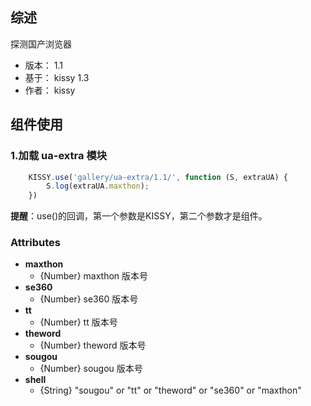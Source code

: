 ﻿## 综述

探测国产浏览器

* 版本： 1.1
* 基于： kissy 1.3
* 作者： kissy


## 组件使用


### 1.加载 ua-extra 模块

```javascript
    KISSY.use('gallery/ua-extra/1.1/', function (S, extraUA) {
    	S.log(extraUA.maxthon);    
    })
```
**提醒**：use()的回调，第一个参数是KISSY，第二个参数才是组件。


### Attributes
- **maxthon** 
  + {Number} maxthon 版本号
- **se360** 
  + {Number} se360 版本号
- **tt** 
  + {Number} tt 版本号
- **theword** 
  + {Number} theword 版本号    
- **sougou** 
  + {Number} sougou 版本号   
- **shell** 
  + {String} "sougou" or "tt" or "theword" or "se360" or "maxthon"